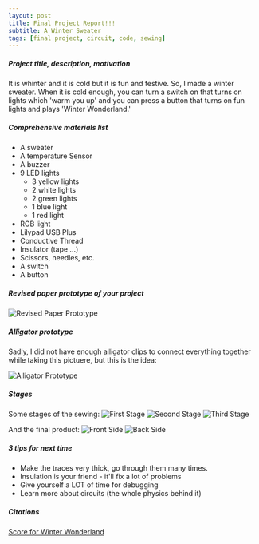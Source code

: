 ```yaml
---
layout: post
title: Final Project Report!!!
subtitle: A Winter Sweater
tags: [final project, circuit, code, sewing]
---
```

##### Project title, description, motivation
It is whinter and it is cold but it is fun and festive. So, I made a winter sweater. When it is cold enough, you can turn a switch on that turns on lights which 'warm you up' and you can press a button that turns on fun lights and plays 'Winter Wonderland.' 

##### Comprehensive materials list
- A sweater
- A temperature Sensor
- A buzzer
- 9 LED lights
  - 3 yellow lights
  - 2 white lights
  - 2 green lights
  - 1 blue light
  - 1 red light
- RGB light
- Lilypad USB Plus
- Conductive Thread
- Insulator (tape ...)
- Scissors, needles, etc.
- A switch
- A button

##### Revised paper prototype of your project
![Revised Paper Prototype](http://21mdr1.github.io/img/paper-prototype-final.png)

##### Alligator prototype
Sadly, I did not have enough alligator clips to connect everything together while taking this pictuere, but this is the idea:

![Alligator Prototype](http://21mdr1.github.io/img/alligator-clip.jpg)

##### Stages
Some stages of the sewing:
![First Stage](http://21mdr1.github.io/img/process-1.jpg)
![Second Stage](http://21mdr1.github.io/img/process-2.jpg)
![Third Stage](http://21mdr1.github.io/img/process-3.jpg)

And the final product:
![Front Side](http://21mdr1.github.io/img/final-front.jpg)
![Back Side](http://21mdr1.github.io/img/final-back.jpg)

##### 3 tips for next time
- Make the traces very thick, go through them many times.
- Insulation is your friend - it'll fix a lot of problems
- Give yourself a LOT of time for debugging
- Learn more about circuits (the whole physics behind it)

##### Citations
[Score for Winter Wonderland](https://pianoandsynth.com/winter-wonderland-mastering-christmas-songs-piano-keyboard/)
